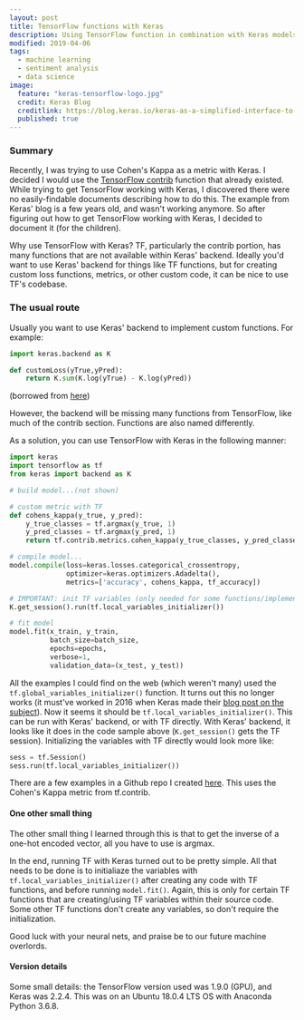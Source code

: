 ```yaml
---
layout: post
title: TensorFlow functions with Keras
description: Using TensorFlow function in combination with Keras models
modified: 2019-04-06
tags:
  - machine learning
  - sentiment analysis
  - data science
image:
  feature: "keras-tensorflow-logo.jpg"
  credit: Keras Blog
  creditlink: https://blog.keras.io/keras-as-a-simplified-interface-to-tensorflow-tutorial.html#using-keras-models-with-tensorflow
  published: true
---
```


### Summary
Recently, I was trying to use Cohen's Kappa as a metric with Keras.  I decided I would use the [TensorFlow contrib](https://www.tensorflow.org/api_docs/python/tf/contrib/metrics/cohen_kappa) function that already existed.  While trying to get TensorFlow working with Keras, I discovered there were no easily-findable documents describing how to do this.  The example from Keras' blog is a few years old, and wasn't working anymore.  So after figuring out how to get TensorFlow working with Keras, I decided to document it (for the children).

Why use TensorFlow with Keras?  TF, particularly the contrib portion, has many functions that are not available within Keras' backend.  Ideally you'd want to use Keras' backend for things like TF functions, but for creating custom loss functions, metrics, or other custom code, it can be nice to use TF's codebase.
<!--more-->

### The usual route
Usually you want to use Keras' backend to implement custom functions.  For example:

```python
import keras.backend as K

def customLoss(yTrue,yPred):
    return K.sum(K.log(yTrue) - K.log(yPred))
```
(borrowed from [here](https://stackoverflow.com/a/43821374/4549682))

However, the backend will be missing many functions from TensorFlow, like much of the contrib section.  Functions are also named differently.

As a solution, you can use TensorFlow with Keras in the following manner:

```python
import keras
import tensorflow as tf
from keras import backend as K

# build model...(not shown)

# custom metric with TF
def cohens_kappa(y_true, y_pred):
    y_true_classes = tf.argmax(y_true, 1)
    y_pred_classes = tf.argmax(y_pred, 1)
    return tf.contrib.metrics.cohen_kappa(y_true_classes, y_pred_classes, 10)[1]

# compile model...
model.compile(loss=keras.losses.categorical_crossentropy,
              optimizer=keras.optimizers.Adadelta(),
              metrics=['accuracy', cohens_kappa, tf_accuracy])

# IMPORTANT: init TF variables (only needed for some functions/implementations)
K.get_session().run(tf.local_variables_initializer())

# fit model
model.fit(x_train, y_train,
          batch_size=batch_size,
          epochs=epochs,
          verbose=1,
          validation_data=(x_test, y_test))
```

All the examples I could find on the web (which weren't many) used the `tf.global_variables_initializer()` function.  It turns out this no longer works (it must've worked in 2016 when Keras made their [blog post on the subject](https://blog.keras.io/keras-as-a-simplified-interface-to-tensorflow-tutorial.html#using-keras-models-with-tensorflow)).  Now it seems it should be `tf.local_variables_initializer()`.  This can be run with Keras' backend, or with TF directly.  With Keras' backend, it looks like it does in the code sample above (`K.get_session()` gets the TF session).  Initializing the variables with TF directly would look more like:

```python
sess = tf.Session()
sess.run(tf.local_variables_initializer())
```

There are a few examples in a Github repo I created [here](https://github.com/nateGeorge/tensorflow_with_keras).  This uses the Cohen's Kappa metric from tf.contrib.

#### One other small thing
The other small thing I learned through this is that to get the inverse of a one-hot encoded vector, all you have to use is argmax.

In the end, running TF with Keras turned out to be pretty simple.  All that needs to be done is to initialiaze the variables with `tf.local_variables_initializer()` after creating any code with TF functions, and before running `model.fit()`.  Again, this is only for certain TF functions that are creating/using TF variables within their source code.  Some other TF functions don't create any variables, so don't require the initialization.

Good luck with your neural nets, and praise be to our future machine overlords.

#### Version details
Some small details: the TensorFlow version used was 1.9.0 (GPU), and Keras was 2.2.4.  This was on an Ubuntu 18.0.4 LTS OS with Anaconda Python 3.6.8.
